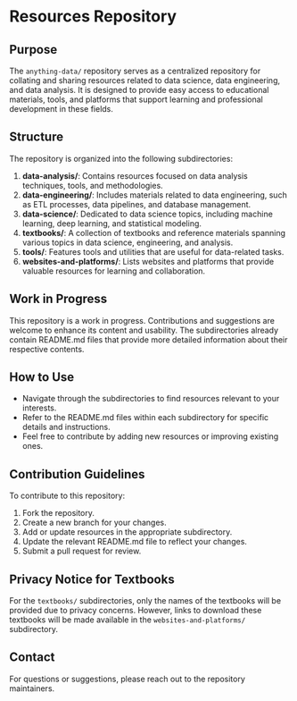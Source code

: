 # Resources Repository

## Purpose
The `anything-data/` repository serves as a centralized repository for collating and sharing resources related to data science, data engineering, and data analysis. It is designed to provide easy access to educational materials, tools, and platforms that support learning and professional development in these fields.

## Structure
The repository is organized into the following subdirectories:

1. **data-analysis/**: Contains resources focused on data analysis techniques, tools, and methodologies.
2. **data-engineering/**: Includes materials related to data engineering, such as ETL processes, data pipelines, and database management.
3. **data-science/**: Dedicated to data science topics, including machine learning, deep learning, and statistical modeling.
4. **textbooks/**: A collection of textbooks and reference materials spanning various topics in data science, engineering, and analysis.
5. **tools/**: Features tools and utilities that are useful for data-related tasks.
6. **websites-and-platforms/**: Lists websites and platforms that provide valuable resources for learning and collaboration.

## Work in Progress
This repository is a work in progress. Contributions and suggestions are welcome to enhance its content and usability. The subdirectories already contain README.md files that provide more detailed information about their respective contents.

## How to Use
- Navigate through the subdirectories to find resources relevant to your interests.
- Refer to the README.md files within each subdirectory for specific details and instructions.
- Feel free to contribute by adding new resources or improving existing ones.

## Contribution Guidelines
To contribute to this repository:
1. Fork the repository.
2. Create a new branch for your changes.
3. Add or update resources in the appropriate subdirectory.
4. Update the relevant README.md file to reflect your changes.
5. Submit a pull request for review.

## Privacy Notice for Textbooks
For the `textbooks/` subdirectories, only the names of the textbooks will be provided due to privacy concerns. However, links to download these textbooks will be made available in the `websites-and-platforms/` subdirectory.

## Contact
For questions or suggestions, please reach out to the repository maintainers.
